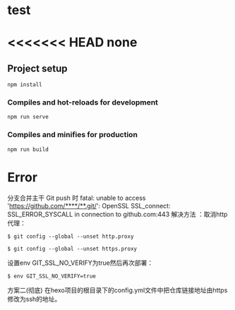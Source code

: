 # test
<<<<<<< HEAD
none
=======

## Project setup
```
npm install
```

### Compiles and hot-reloads for development
```
npm run serve
```

### Compiles and minifies for production
```
npm run build
```

# Error
分支合并主干
Git push 时 fatal: unable to access 'https://github.com/****/**.git/': OpenSSL SSL_connect: SSL_ERROR_SYSCALL in connection to github.com:443 
解决方法 ：取消http代理：
```
$ git config --global --unset http.proxy
```
```
$ git config --global --unset https.proxy
```
设置env GIT_SSL_NO_VERIFY为true然后再次部署：
```
$ env GIT_SSL_NO_VERIFY=true 
```
方案二(彻底)
在hexo项目的根目录下的config.yml文件中把仓库链接地址由https修改为ssh的地址。
